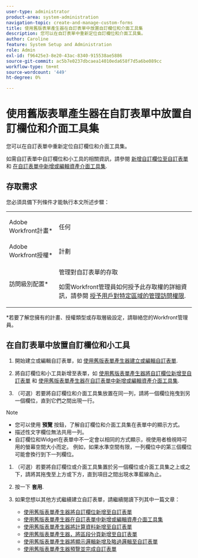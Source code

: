 ```yaml
---
user-type: administrator
product-area: system-administration
navigation-topic: create-and-manage-custom-forms
title: 使用舊版表單產生器在自訂表單中放置自訂欄位和介面工具集
description: 您可以在自訂表單中重新定位自訂欄位和介面工具集。
author: Caroline
feature: System Setup and Administration
role: Admin
exl-id: f96425e3-8e20-43ac-8340-915538ae5886
source-git-commit: ac5b7e0237dbcaea14010eda658f7d5a6be089cc
workflow-type: tm+mt
source-wordcount: '449'
ht-degree: 0%

---
```


# 使用舊版表單產生器在自訂表單中放置自訂欄位和介面工具集

您可以在自訂表單中重新定位自訂欄位和介面工具集。

如需自訂表單中自訂欄位和小工具的相關資訊，請參閱 [新增自訂欄位至自訂表單](../../../administration-and-setup/customize-workfront/create-manage-custom-forms/add-a-custom-field-to-a-custom-form.md) 和 [在自訂表單中新增或編輯資產介面工具集](../../../administration-and-setup/customize-workfront/create-manage-custom-forms/add-widget-or-edit-its-properties-in-a-custom-form.md).

## 存取需求

您必須具備下列條件才能執行本文所述步驟：

<table style="table-layout:auto"> 
 <col> 
 <col> 
 <tbody> 
  <tr data-mc-conditions=""> 
   <td role="rowheader"> <p>Adobe Workfront計畫*</p> </td> 
   <td>任何</td> 
  </tr> 
  <tr> 
   <td role="rowheader">Adobe Workfront授權*</td> 
   <td>計劃</td> 
  </tr> 
  <tr data-mc-conditions=""> 
   <td role="rowheader">訪問級別配置*</td> 
   <td> <p>管理對自訂表單的存取</p> <p>如需Workfront管理員如何授予此存取權的詳細資訊，請參閱 <a href="../../../administration-and-setup/add-users/configure-and-grant-access/grant-users-admin-access-certain-areas.md" class="MCXref xref">授予用戶對特定區域的管理訪問權限</a>.</p> </td> 
  </tr>  
 </tbody> 
</table>

&#42;若要了解您擁有的計畫、授權類型或存取層級設定，請聯絡您的Workfront管理員。

## 在自訂表單中放置自訂欄位和小工具

1. 開始建立或編輯自訂表單，如 [使用舊版表單產生器建立或編輯自訂表單](../../../administration-and-setup/customize-workfront/create-manage-custom-forms/create-or-edit-a-custom-form.md).
1. 將自訂欄位和小工具新增至表單，如 [使用舊版表單產生器將自訂欄位新增至自訂表單](../../../administration-and-setup/customize-workfront/create-manage-custom-forms/add-a-custom-field-to-a-custom-form.md) 和 [使用舊版表單產生器在自訂表單中新增或編輯資產介面工具集](../../../administration-and-setup/customize-workfront/create-manage-custom-forms/add-widget-or-edit-its-properties-in-a-custom-form.md).

1. （可選）若要將自訂欄位和介面工具集放置在同一列，請將一個欄位拖曳到另一個欄位，直到它們之間出現一行。

<!--
Courtney, this is a story that got postponed after I did the work. Slated for some time in 22.4 (https://hub.workfront.adobe.com/task/6220d425000140d7f7d3ea68cc9529c8/documents)
   You can drag multiple items. Press the following keys while you select the items, then drag the items together to the new row:
   * Mac: Command+Shift [Courtney, double-check these commands]
   * Windows: Ctrl+Shift

   When you drop the custom field or widget, a gray box displays around the two items to indicate that they share a row.
-->

>[!NOTE]
>
>* 您可以使用 **預覽** 按鈕，了解自訂欄位和介面工具集在表單中的顯示方式。
>* 描述性文字欄位無法共用一列。
>* 自訂欄位和Widget在表單中不一定會以相同的方式顯示，視使用者檢視時可用的螢幕空間大小而定。 例如，如果水準空間有限，一列欄位中的第三個欄位可能會換行到下一列欄位。


1. （可選）若要將自訂欄位或介面工具集置於另一個欄位或介面工具集之上或之下，請將其拖曳至上方或下方，直到項目之間出現水準藍線為止。
1. 按一下 **套用**.
1. 如果您想以其他方式繼續建立自訂表單，請繼續閱讀下列其中一篇文章：

   * [使用舊版表單產生器將自訂欄位新增至自訂表單](../../../administration-and-setup/customize-workfront/create-manage-custom-forms/add-a-custom-field-to-a-custom-form.md#add2)
   * [使用舊版表單產生器在自訂表單中新增或編輯資產介面工具集](../../../administration-and-setup/customize-workfront/create-manage-custom-forms/add-widget-or-edit-its-properties-in-a-custom-form.md)
   * [使用舊版表單產生器將計算資料新增至自訂表單](../../../administration-and-setup/customize-workfront/create-manage-custom-forms/add-calculated-data-to-custom-form.md)
   * [使用舊版表單產生器，將區段分頁新增至自訂表單](../../../administration-and-setup/customize-workfront/create-manage-custom-forms/add-a-section-break-to-a-custom-form.md)
   * [使用舊版表單產生器將顯示邏輯新增及略過邏輯至自訂表單](../../../administration-and-setup/customize-workfront/create-manage-custom-forms/display-or-skip-logic-custom-form.md)
   * [使用舊版表單產生器預覽並完成自訂表單](../../../administration-and-setup/customize-workfront/create-manage-custom-forms/preview-and-complete-a-custom-form.md)
